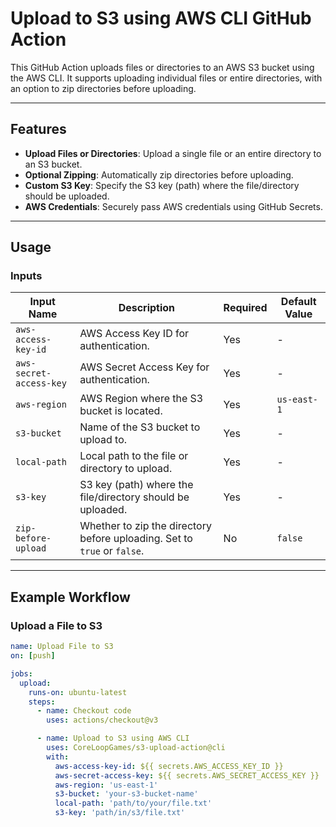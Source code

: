 # Upload to S3 using AWS CLI GitHub Action

This GitHub Action uploads files or directories to an AWS S3 bucket using the AWS CLI. It supports uploading individual files or entire directories, with an option to zip directories before uploading.

---

## Features

- **Upload Files or Directories**: Upload a single file or an entire directory to an S3 bucket.
- **Optional Zipping**: Automatically zip directories before uploading.
- **Custom S3 Key**: Specify the S3 key (path) where the file/directory should be uploaded.
- **AWS Credentials**: Securely pass AWS credentials using GitHub Secrets.

---

## Usage

### Inputs

| Input Name               | Description                                                                 | Required | Default Value     |
|--------------------------|-----------------------------------------------------------------------------|----------|-------------------|
| `aws-access-key-id`      | AWS Access Key ID for authentication.                                       | Yes      | -                 |
| `aws-secret-access-key`  | AWS Secret Access Key for authentication.                                   | Yes      | -                 |
| `aws-region`             | AWS Region where the S3 bucket is located.                                  | Yes      | `us-east-1`       |
| `s3-bucket`              | Name of the S3 bucket to upload to.                                         | Yes      | -                 |
| `local-path`             | Local path to the file or directory to upload.                              | Yes      | -                 |
| `s3-key`                 | S3 key (path) where the file/directory should be uploaded.                  | Yes      | -                 |
| `zip-before-upload`      | Whether to zip the directory before uploading. Set to `true` or `false`.    | No       | `false`           |

---

## Example Workflow

### Upload a File to S3

```yaml
name: Upload File to S3
on: [push]

jobs:
  upload:
    runs-on: ubuntu-latest
    steps:
      - name: Checkout code
        uses: actions/checkout@v3

      - name: Upload to S3 using AWS CLI
        uses: CoreLoopGames/s3-upload-action@cli
        with:
          aws-access-key-id: ${{ secrets.AWS_ACCESS_KEY_ID }}
          aws-secret-access-key: ${{ secrets.AWS_SECRET_ACCESS_KEY }}
          aws-region: 'us-east-1'
          s3-bucket: 'your-s3-bucket-name'
          local-path: 'path/to/your/file.txt'
          s3-key: 'path/in/s3/file.txt'
